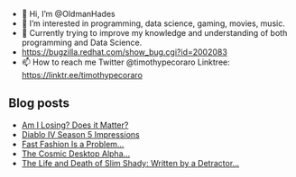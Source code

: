 - 👋 Hi, I’m @OldmanHades
- 👀 I’m interested in programming, data science, gaming, movies, music.
- 🌱 Currently trying to improve my knowledge and understanding of both programming and Data Science.
- https://bugzilla.redhat.com/show_bug.cgi?id=2002083
- 📫 How to reach me Twitter @timothypecoraro
Linktree: https://linktr.ee/timothypecoraro

## Blog posts
<!-- BLOG-POST-LIST:START -->
- [Am I Losing? Does it Matter?](https://medium.com/@timothypecoraro/am-i-losing-does-it-matter-fbd603b03173?source=rss-5097f5c9b801------2)
- [Diablo IV Season 5 Impressions](https://medium.com/@timothypecoraro/diablo-iv-season-5-impressions-1b21e0038fae?source=rss-5097f5c9b801------2)
- [Fast Fashion Is a Problem…](https://medium.com/@timothypecoraro/fast-fashion-is-a-problem-1e534f658b14?source=rss-5097f5c9b801------2)
- [The Cosmic Desktop Alpha…](https://medium.com/@timothypecoraro/the-cosmic-desktop-alpha-5b09b36ae617?source=rss-5097f5c9b801------2)
- [The Life and Death of Slim Shady: Written by a Detractor…](https://medium.com/@timothypecoraro/the-life-and-death-of-slim-shady-written-by-a-detractor-7e93b343380c?source=rss-5097f5c9b801------2)
<!-- BLOG-POST-LIST:END -->
